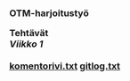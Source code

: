 <h3>OTM-harjoitustyö

**Tehtävät** <br>
*Viikko 1*
<br>
<br>
[komentorivi.txt](https://github.com/ansolotli/otm-harjoitustyo/blob/master/laskarit/viikko1/komentorivi.txt)
[gitlog.txt](https://github.com/ansolotli/otm-harjoitustyo/blob/master/laskarit/viikko1/gitlog.txt)

